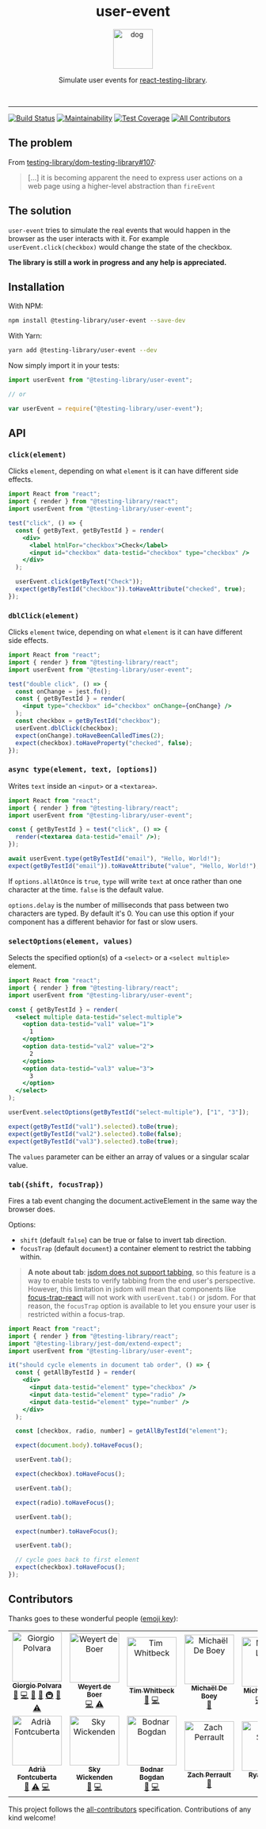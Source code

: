 <div align="center">
<h1>user-event</h1>

<a href="https://www.emojione.com/emoji/1f415">
  <img
    height="80"
    width="80"
    alt="dog"
    src="https://raw.githubusercontent.com/testing-library/user-event/master/other/dog.png"
  />
</a>

<p>Simulate user events for <a href="https://github.com/testing-library/react-testing-library">react-testing-library</a>.</p>

<br />
</div>

<hr />

[![Build Status](https://travis-ci.org/testing-library/user-event.svg?branch=master)](https://travis-ci.org/testing-library/user-event)
[![Maintainability](https://api.codeclimate.com/v1/badges/75f1ff4397e994c6004e/maintainability)](https://codeclimate.com/github/testing-library/user-event/maintainability)
[![Test Coverage](https://api.codeclimate.com/v1/badges/75f1ff4397e994c6004e/test_coverage)](https://codeclimate.com/github/testing-library/user-event/test_coverage)
[![All Contributors](https://img.shields.io/badge/all_contributors-13-orange.svg?style=flat-square)](#contributors-)

## The problem

From
[testing-library/dom-testing-library#107](https://github.com/testing-library/dom-testing-library/issues/107):

> [...] it is becoming apparent the need to express user actions on a web page
> using a higher-level abstraction than `fireEvent`

## The solution

`user-event` tries to simulate the real events that would happen in the browser
as the user interacts with it. For example `userEvent.click(checkbox)` would
change the state of the checkbox.

**The library is still a work in progress and any help is appreciated.**

## Installation

With NPM:

```sh
npm install @testing-library/user-event --save-dev
```

With Yarn:

```sh
yarn add @testing-library/user-event --dev
```

Now simply import it in your tests:

```js
import userEvent from "@testing-library/user-event";

// or

var userEvent = require("@testing-library/user-event");
```

## API

### `click(element)`

Clicks `element`, depending on what `element` is it can have different side
effects.

```jsx
import React from "react";
import { render } from "@testing-library/react";
import userEvent from "@testing-library/user-event";

test("click", () => {
  const { getByText, getByTestId } = render(
    <div>
      <label htmlFor="checkbox">Check</label>
      <input id="checkbox" data-testid="checkbox" type="checkbox" />
    </div>
  );

  userEvent.click(getByText("Check"));
  expect(getByTestId("checkbox")).toHaveAttribute("checked", true);
});
```

### `dblClick(element)`

Clicks `element` twice, depending on what `element` is it can have different
side effects.

```jsx
import React from "react";
import { render } from "@testing-library/react";
import userEvent from "@testing-library/user-event";

test("double click", () => {
  const onChange = jest.fn();
  const { getByTestId } = render(
    <input type="checkbox" id="checkbox" onChange={onChange} />
  );
  const checkbox = getByTestId("checkbox");
  userEvent.dblClick(checkbox);
  expect(onChange).toHaveBeenCalledTimes(2);
  expect(checkbox).toHaveProperty("checked", false);
});
```

### `async type(element, text, [options])`

Writes `text` inside an `<input>` or a `<textarea>`.

```jsx
import React from "react";
import { render } from "@testing-library/react";
import userEvent from "@testing-library/user-event";

const { getByTestId } = test("click", () => {
  render(<textarea data-testid="email" />);
});

await userEvent.type(getByTestId("email"), "Hello, World!");
expect(getByTestId("email")).toHaveAttribute("value", "Hello, World!");
```

If `options.allAtOnce` is `true`, `type` will write `text` at once rather than
one character at the time. `false` is the default value.

`options.delay` is the number of milliseconds that pass between two characters
are typed. By default it's 0. You can use this option if your component has a
different behavior for fast or slow users.

### `selectOptions(element, values)`

Selects the specified option(s) of a `<select>` or a `<select multiple>`
element.

```jsx
import React from "react";
import { render } from "@testing-library/react";
import userEvent from "@testing-library/user-event";

const { getByTestId } = render(
  <select multiple data-testid="select-multiple">
    <option data-testid="val1" value="1">
      1
    </option>
    <option data-testid="val2" value="2">
      2
    </option>
    <option data-testid="val3" value="3">
      3
    </option>
  </select>
);

userEvent.selectOptions(getByTestId("select-multiple"), ["1", "3"]);

expect(getByTestId("val1").selected).toBe(true);
expect(getByTestId("val2").selected).toBe(false);
expect(getByTestId("val3").selected).toBe(true);
```

The `values` parameter can be either an array of values or a singular scalar
value.

### `tab({shift, focusTrap})`

Fires a tab event changing the document.activeElement in the same way the
browser does.

Options:

- `shift` (default `false`) can be true or false to invert tab direction.
- `focusTrap` (default `document`) a container element to restrict the tabbing
  within.

> **A note about tab**: [jsdom does not support tabbing](https://github.com/jsdom/jsdom/issues/2102), so this feature  is a way to enable tests to verify tabbing from the end user's perspective.  However, this limitation in jsdom will mean that components like [focus-trap-react](https://github.com/davidtheclark/focus-trap-react) will not work with `userEvent.tab()` or jsdom.  For that reason, the `focusTrap` option is available to let you ensure your user is restricted within a focus-trap.  

```jsx
import React from "react";
import { render } from "@testing-library/react";
import "@testing-library/jest-dom/extend-expect";
import userEvent from "@testing-library/user-event";

it("should cycle elements in document tab order", () => {
  const { getAllByTestId } = render(
    <div>
      <input data-testid="element" type="checkbox" />
      <input data-testid="element" type="radio" />
      <input data-testid="element" type="number" />
    </div>
  );

  const [checkbox, radio, number] = getAllByTestId("element");

  expect(document.body).toHaveFocus();

  userEvent.tab();

  expect(checkbox).toHaveFocus();

  userEvent.tab();

  expect(radio).toHaveFocus();

  userEvent.tab();

  expect(number).toHaveFocus();

  userEvent.tab();

  // cycle goes back to first element
  expect(checkbox).toHaveFocus();
});
```

## Contributors

Thanks goes to these wonderful people
([emoji key](https://github.com/all-contributors/all-contributors#emoji-key)):

<!-- ALL-CONTRIBUTORS-LIST:START - Do not remove or modify this section -->
<!-- prettier-ignore-start -->
<!-- markdownlint-disable -->
<table>
  <tr>
    <td align="center"><a href="https://twitter.com/Gpx"><img src="https://avatars0.githubusercontent.com/u/767959?v=4" width="100px;" alt="Giorgio Polvara"/><br /><sub><b>Giorgio Polvara</b></sub></a><br /><a href="https://github.com/testing-library/user-event/issues?q=author%3AGpx" title="Bug reports">🐛</a> <a href="https://github.com/testing-library/user-event/commits?author=Gpx" title="Code">💻</a> <a href="https://github.com/testing-library/user-event/commits?author=Gpx" title="Documentation">📖</a> <a href="#ideas-Gpx" title="Ideas, Planning, & Feedback">🤔</a> <a href="#infra-Gpx" title="Infrastructure (Hosting, Build-Tools, etc)">🚇</a> <a href="#review-Gpx" title="Reviewed Pull Requests">👀</a> <a href="https://github.com/testing-library/user-event/commits?author=Gpx" title="Tests">⚠️</a></td>
    <td align="center"><a href="https://github.com/weyert"><img src="https://avatars3.githubusercontent.com/u/7049?v=4" width="100px;" alt="Weyert de Boer"/><br /><sub><b>Weyert de Boer</b></sub></a><br /><a href="https://github.com/testing-library/user-event/commits?author=weyert" title="Code">💻</a> <a href="https://github.com/testing-library/user-event/commits?author=weyert" title="Tests">⚠️</a></td>
    <td align="center"><a href="https://github.com/twhitbeck"><img src="https://avatars2.githubusercontent.com/u/762471?v=4" width="100px;" alt="Tim Whitbeck"/><br /><sub><b>Tim Whitbeck</b></sub></a><br /><a href="https://github.com/testing-library/user-event/issues?q=author%3Atwhitbeck" title="Bug reports">🐛</a> <a href="https://github.com/testing-library/user-event/commits?author=twhitbeck" title="Code">💻</a></td>
    <td align="center"><a href="https://michaeldeboey.be"><img src="https://avatars3.githubusercontent.com/u/6643991?v=4" width="100px;" alt="Michaël De Boey"/><br /><sub><b>Michaël De Boey</b></sub></a><br /><a href="https://github.com/testing-library/user-event/commits?author=MichaelDeBoey" title="Documentation">📖</a></td>
    <td align="center"><a href="https://github.com/michaellasky"><img src="https://avatars2.githubusercontent.com/u/6646599?v=4" width="100px;" alt="Michael Lasky"/><br /><sub><b>Michael Lasky</b></sub></a><br /><a href="https://github.com/testing-library/user-event/commits?author=michaellasky" title="Code">💻</a> <a href="https://github.com/testing-library/user-event/commits?author=michaellasky" title="Documentation">📖</a> <a href="#ideas-michaellasky" title="Ideas, Planning, & Feedback">🤔</a></td>
    <td align="center"><a href="https://github.com/shomalgan"><img src="https://avatars0.githubusercontent.com/u/2883620?v=4" width="100px;" alt="Ahmad Esmaeilzadeh"/><br /><sub><b>Ahmad Esmaeilzadeh</b></sub></a><br /><a href="https://github.com/testing-library/user-event/commits?author=shomalgan" title="Documentation">📖</a></td>
    <td align="center"><a href="https://calebeby.ml"><img src="https://avatars1.githubusercontent.com/u/13206945?v=4" width="100px;" alt="Caleb Eby"/><br /><sub><b>Caleb Eby</b></sub></a><br /><a href="https://github.com/testing-library/user-event/commits?author=calebeby" title="Code">💻</a> <a href="https://github.com/testing-library/user-event/issues?q=author%3Acalebeby" title="Bug reports">🐛</a></td>
  </tr>
  <tr>
    <td align="center"><a href="https://afontcu.dev"><img src="https://avatars0.githubusercontent.com/u/9197791?v=4" width="100px;" alt="Adrià Fontcuberta"/><br /><sub><b>Adrià Fontcuberta</b></sub></a><br /><a href="https://github.com/testing-library/user-event/issues?q=author%3Aafontcu" title="Bug reports">🐛</a> <a href="https://github.com/testing-library/user-event/commits?author=afontcu" title="Tests">⚠️</a> <a href="https://github.com/testing-library/user-event/commits?author=afontcu" title="Code">💻</a></td>
    <td align="center"><a href="https://github.com/skywickenden"><img src="https://avatars2.githubusercontent.com/u/4930551?v=4" width="100px;" alt="Sky Wickenden"/><br /><sub><b>Sky Wickenden</b></sub></a><br /><a href="https://github.com/testing-library/user-event/issues?q=author%3Askywickenden" title="Bug reports">🐛</a> <a href="https://github.com/testing-library/user-event/commits?author=skywickenden" title="Code">💻</a></td>
    <td align="center"><a href="https://github.com/bogdanbodnar"><img src="https://avatars2.githubusercontent.com/u/9034868?v=4" width="100px;" alt="Bodnar Bogdan"/><br /><sub><b>Bodnar Bogdan</b></sub></a><br /><a href="https://github.com/testing-library/user-event/issues?q=author%3Abogdanbodnar" title="Bug reports">🐛</a> <a href="https://github.com/testing-library/user-event/commits?author=bogdanbodnar" title="Code">💻</a></td>
    <td align="center"><a href="https://zach.website"><img src="https://avatars0.githubusercontent.com/u/1699281?v=4" width="100px;" alt="Zach Perrault"/><br /><sub><b>Zach Perrault</b></sub></a><br /><a href="https://github.com/testing-library/user-event/commits?author=zperrault" title="Documentation">📖</a></td>
    <td align="center"><a href="https://twitter.com/ryanastelly"><img src="https://avatars1.githubusercontent.com/u/4138357?v=4" width="100px;" alt="Ryan Stelly"/><br /><sub><b>Ryan Stelly</b></sub></a><br /><a href="https://github.com/testing-library/user-event/commits?author=FLGMwt" title="Documentation">📖</a></td>
    <td align="center"><a href="https://github.com/benmonro"><img src="https://avatars3.githubusercontent.com/u/399236?v=4" width="100px;" alt="Ben Monro"/><br /><sub><b>Ben Monro</b></sub></a><br /><a href="https://github.com/testing-library/user-event/commits?author=benmonro" title="Code">💻</a></td>
  </tr>
</table>

<!-- markdownlint-enable -->
<!-- prettier-ignore-end -->

<!-- ALL-CONTRIBUTORS-LIST:END -->

This project follows the
[all-contributors](https://github.com/all-contributors/all-contributors)
specification. Contributions of any kind welcome!
